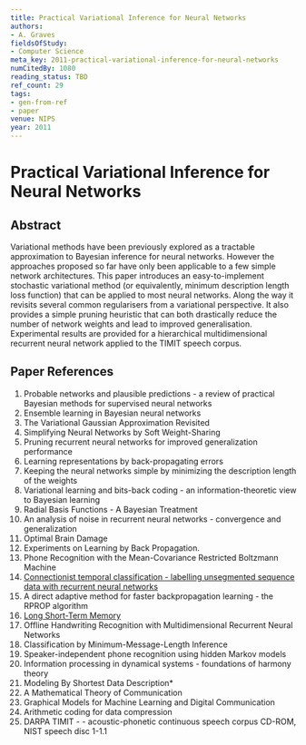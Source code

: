 ```yaml
---
title: Practical Variational Inference for Neural Networks
authors:
- A. Graves
fieldsOfStudy:
- Computer Science
meta_key: 2011-practical-variational-inference-for-neural-networks
numCitedBy: 1080
reading_status: TBD
ref_count: 29
tags:
- gen-from-ref
- paper
venue: NIPS
year: 2011
---
```


# Practical Variational Inference for Neural Networks

## Abstract

Variational methods have been previously explored as a tractable approximation to Bayesian inference for neural networks. However the approaches proposed so far have only been applicable to a few simple network architectures. This paper introduces an easy-to-implement stochastic variational method (or equivalently, minimum description length loss function) that can be applied to most neural networks. Along the way it revisits several common regularisers from a variational perspective. It also provides a simple pruning heuristic that can both drastically reduce the number of network weights and lead to improved generalisation. Experimental results are provided for a hierarchical multidimensional recurrent neural network applied to the TIMIT speech corpus.

## Paper References

1. Probable networks and plausible predictions - a review of practical Bayesian methods for supervised neural networks
2. Ensemble learning in Bayesian neural networks
3. The Variational Gaussian Approximation Revisited
4. Simplifying Neural Networks by Soft Weight-Sharing
5. Pruning recurrent neural networks for improved generalization performance
6. Learning representations by back-propagating errors
7. Keeping the neural networks simple by minimizing the description length of the weights
8. Variational learning and bits-back coding - an information-theoretic view to Bayesian learning
9. Radial Basis Functions - A Bayesian Treatment
10. An analysis of noise in recurrent neural networks - convergence and generalization
11. Optimal Brain Damage
12. Experiments on Learning by Back Propagation.
13. Phone Recognition with the Mean-Covariance Restricted Boltzmann Machine
14. [Connectionist temporal classification - labelling unsegmented sequence data with recurrent neural networks](2006-connectionist-temporal-classification-labelling-unsegmented-sequence-data-with-recurrent-neural-networks)
15. A direct adaptive method for faster backpropagation learning - the RPROP algorithm
16. [Long Short-Term Memory](1997-long-short-term-memory)
17. Offline Handwriting Recognition with Multidimensional Recurrent Neural Networks
18. Classification by Minimum-Message-Length Inference
19. Speaker-independent phone recognition using hidden Markov models
20. Information processing in dynamical systems - foundations of harmony theory
21. Modeling By Shortest Data Description*
22. A Mathematical Theory of Communication
23. Graphical Models for Machine Learning and Digital Communication
24. Arithmetic coding for data compression
25. DARPA TIMIT - - acoustic-phonetic continuous speech corpus CD-ROM, NIST speech disc 1-1.1
